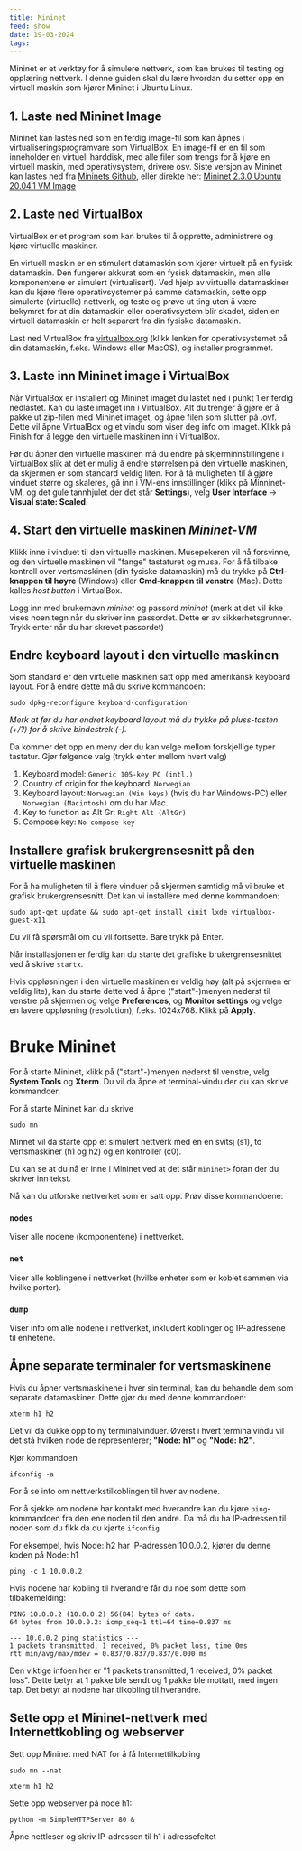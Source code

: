 ```yaml
---
title: Mininet
feed: show
date: 19-03-2024
tags:
---
```


Mininet er et verktøy for å simulere nettverk, som kan brukes til testing og opplæring nettverk. I denne guiden skal du lære hvordan du setter opp en virtuell maskin som kjører Mininet i Ubuntu Linux.

## 1. Laste ned Mininet Image
Mininet kan lastes ned som en ferdig image-fil som kan åpnes i virtualiseringsprogramvare som VirtualBox. En image-fil er en fil som inneholder en virtuell harddisk, med alle filer som trengs for å kjøre en virtuell maskin, med operativsystem, drivere osv. Siste versjon av Mininet kan lastes ned fra [Mininets Github](https://github.com/mininet/mininet/releases), eller direkte her: [Mininet 2.3.0 Ubuntu 20.04.1 VM Image](https://github.com/mininet/mininet/releases/download/2.3.0/mininet-2.3.0-210211-ubuntu-20.04.1-legacy-server-amd64-ovf.zip)

## 2. Laste ned VirtualBox
VirtualBox er et program som kan brukes til å opprette, administrere og kjøre virtuelle maskiner. 

En virtuell maskin er en stimulert datamaskin som kjører virtuelt på en fysisk datamaskin. Den fungerer akkurat som en fysisk datamaskin, men alle komponentene er simulert (virtualisert). Ved hjelp av virtuelle datamaskiner kan du kjøre flere operativsystemer på samme datamaskin, sette opp simulerte (virtuelle) nettverk, og teste og prøve ut ting uten å være bekymret for at din datamaskin eller operativsystem blir skadet, siden en virtuell datamaskin er helt separert fra din fysiske datamaskin. 

Last ned VirtualBox fra [virtualbox.org](https://www.virtualbox.org/wiki/Downloads) (klikk lenken for operativsystemet på din datamaskin, f.eks. Windows eller MacOS), og installer programmet.

## 3. Laste inn Mininet image i VirtualBox
Når VirtualBox er installert og Mininet imaget du lastet ned i punkt 1 er ferdig nedlastet. Kan du laste imaget inn i VirtualBox. Alt du trenger å gjøre er å pakke ut zip-filen med Mininet imaget, og åpne filen som slutter på .ovf. Dette vil åpne VirtualBox og et vindu som viser deg info om imaget. Klikk på Finish for å legge den virtuelle maskinen inn i VirtualBox.

Før du åpner den virtuelle maskinen må du endre på skjerminnstillingene i VirtualBox slik at det er mulig å endre størrelsen på den virtuelle maskinen, da skjermen er som standard veldig liten. For å få muligheten til å gjøre vinduet større og skaleres, gå inn i VM-ens innstillinger (klikk på Minninet-VM, og det gule tannhjulet der det står **Settings**), velg **User Interface** -> **Visual state: Scaled**.

## 4. Start den virtuelle maskinen _Mininet-VM_
Klikk inne i vinduet til den virtuelle maskinen. Musepekeren vil nå forsvinne, og den virtuelle maskinen vil "fange" tastaturet og musa. For å få tilbake kontroll over vertsmaskinen (din fysiske datamaskin) må du trykke på **Ctrl-knappen til høyre** (Windows) eller **Cmd-knappen til venstre** (Mac). Dette kalles _host button_ i VirtualBox.

Logg inn med brukernavn _mininet_ og passord _mininet_ (merk at det vil ikke vises noen tegn når du skriver inn passordet. Dette er av sikkerhetsgrunner. Trykk enter når du har skrevet passordet)

## Endre keyboard layout i den virtuelle maskinen
Som standard er den virtuelle maskinen satt opp med amerikansk keyboard layout. For å endre dette må du skrive kommandoen:

`sudo dpkg-reconfigure keyboard-configuration`

_Merk at før du har endret keyboard layout må du trykke på pluss-tasten (+/?)  for å skrive bindestrek (-)._

Da kommer det opp en meny der du kan velge mellom forskjellige typer tastatur. Gjør følgende valg (trykk enter mellom hvert valg)
1. Keyboard model: `Generic 105-key PC (intl.)`
2. Country of origin for the keyboard: `Norwegian` 
3. Keyboard layout: `Norwegian (Win keys)` (hvis du har Windows-PC) eller `Norwegian (Macintosh)` om du har Mac.
4. Key to function as Alt Gr: `Right Alt (AltGr)` 
5. Compose key: `No compose key`

## Installere grafisk brukergrensesnitt på den virtuelle maskinen
For å ha muligheten til å flere vinduer på skjermen samtidig må vi bruke et grafisk brukergrensesnitt. Det kan vi installere med denne kommandoen:

`sudo apt-get update && sudo apt-get install xinit lxde virtualbox-guest-x11`

Du vil få spørsmål om du vil fortsette. Bare trykk på Enter.

Når installasjonen er ferdig kan du starte det grafiske brukergrensesnittet ved å skrive `startx`.

Hvis oppløsningen i den virtuelle maskinen er veldig høy (alt på skjermen er veldig lite), kan du starte dette ved å åpne ("start"-)menyen nederst til venstre på skjermen og velge **Preferences**, og **Monitor settings** og velge en lavere oppløsning (resolution), f.eks. 1024x768. Klikk på **Apply**.


# Bruke Mininet
For å starte Mininet, klikk på ("start"-)menyen nederst til venstre, velg **System Tools** og **Xterm**. Du vil da åpne et terminal-vindu der du kan skrive kommandoer.

For å starte Mininet kan du skrive

`sudo mn`

Minnet vil da starte opp et simulert nettverk med en en svitsj (s1), to vertsmaskiner (h1 og h2) og en kontroller (c0).

Du kan se at du nå er inne i Mininet ved at det står `mininet>` foran der du skriver inn tekst.

Nå kan du utforske nettverket som er satt opp. Prøv disse kommandoene:

### `nodes`

Viser alle nodene (komponentene) i nettverket.

### `net`

Viser alle koblingene i nettverket (hvilke enheter som er koblet sammen via hvilke porter).

### `dump`

Viser info om alle nodene i nettverket, inkludert koblinger og IP-adressene til enhetene.



## Åpne separate terminaler for vertsmaskinene

Hvis du åpner vertsmaskinene i hver sin terminal, kan du behandle dem som separate datamaskiner. Dette gjør du med denne kommandoen:

`xterm h1 h2`

Det vil da dukke opp to ny terminalvinduer. Øverst i hvert terminalvindu vil det stå hvilken node de representerer; **"Node: h1"** og **"Node: h2"**.

Kjør kommandoen

`ifconfig -a`

For å se info om nettverkstilkoblingen til hver av nodene.

For å sjekke om nodene har kontakt med hverandre kan du kjøre `ping`-kommandoen fra den ene noden til den andre. Da må du ha IP-adressen til noden som du fikk da du kjørte `ifconfig`

For eksempel, hvis Node: h2 har IP-adressen 10.0.0.2, kjører du denne koden på Node: h1

`ping -c 1 10.0.0.2`

Hvis nodene har kobling til hverandre får du noe som dette som tilbakemelding:

```shell
PING 10.0.0.2 (10.0.0.2) 56(84) bytes of data.
64 bytes from 10.0.0.2: icmp_seq=1 ttl=64 time=0.837 ms

--- 10.0.0.2 ping statistics ---
1 packets transmitted, 1 received, 0% packet loss, time 0ms
rtt min/avg/max/mdev = 0.837/0.837/0.837/0.000 ms
```

Den viktige infoen her er "1 packets transmitted, 1 received, 0% packet loss". Dette betyr at 1 pakke ble sendt og 1 pakke ble mottatt, med ingen tap. Det betyr at nodene har tilkobling til hverandre.


## Sette opp et Mininet-nettverk med Internettkobling og webserver

Sett opp Mininet med NAT for å få Internettilkobling

`sudo mn --nat`

`xterm h1 h2`

Sette opp webserver på node h1:

`python -m SimpleHTTPServer 80 &`

Åpne nettleser og skriv IP-adressen til h1 i adressefeltet